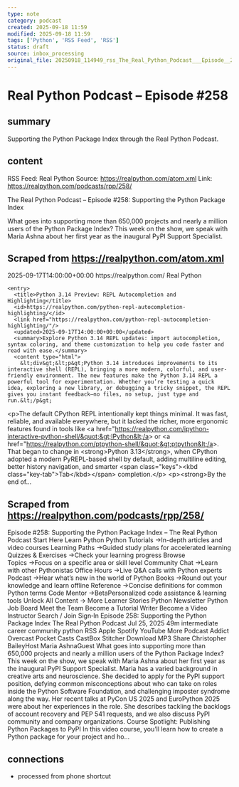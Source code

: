 ```yaml
---
type: note
category: podcast
created: 2025-09-18 11:59
modified: 2025-09-18 11:59
tags: ['Python', 'RSS Feed', 'RSS']
status: draft
source: inbox_processing
original_file: 20250918_114949_rss_The_Real_Python_Podcast___Episode__258__Supporting.txt
---
```


# Real Python Podcast – Episode #258

## summary
Supporting the Python Package Index through the Real Python Podcast.

## content
RSS Feed: Real Python
Source: https://realpython.com/atom.xml
Link: https://realpython.com/podcasts/rpp/258/

The Real Python Podcast – Episode #258: Supporting the Python Package Index

What goes into supporting more than 650,000 projects and nearly a million users of the Python Package Index? This week on the show, we speak with Maria Ashna about her first year as the inaugural PyPI Support Specialist.

## Scraped from https://realpython.com/atom.xml
<?xml version="1.0" encoding="utf-8"?>
<feed xmlns="http://www.w3.org/2005/Atom">

  <title>Real Python</title>
  <link href="https://realpython.com/atom.xml" rel="self"/>
  <link href="https://realpython.com/"/>
  <updated>2025-09-17T14:00:00+00:00</updated>
  <id>https://realpython.com/</id>
  <author>
    <name>Real Python</name>
  </author>

  
    <entry>
      <title>Python 3.14 Preview: REPL Autocompletion and Highlighting</title>
      <id>https://realpython.com/python-repl-autocompletion-highlighting/</id>
      <link href="https://realpython.com/python-repl-autocompletion-highlighting/"/>
      <updated>2025-09-17T14:00:00+00:00</updated>
      <summary>Explore Python 3.14 REPL updates: import autocompletion, syntax coloring, and theme customization to help you code faster and read with ease.</summary>
      <content type="html">
        &lt;div&gt;&lt;p&gt;Python 3.14 introduces improvements to its interactive shell (REPL), bringing a more modern, colorful, and user-friendly environment. The new features make the Python 3.14 REPL a powerful tool for experimentation. Whether you’re testing a quick idea, exploring a new library, or debugging a tricky snippet, the REPL gives you instant feedback—no files, no setup, just type and run.&lt;/p&gt;
&lt;p&gt;The default CPython REPL intentionally kept things minimal. It was fast, reliable, and available everywhere, but it lacked the richer, more ergonomic features found in tools like &lt;a href=&quot;https://realpython.com/ipython-interactive-python-shell/&quot;&gt;IPython&lt;/a&gt; or &lt;a href=&quot;https://realpython.com/ptpython-shell/&quot;&gt;ptpython&lt;/a&gt;. That began to change in &lt;strong&gt;Python 3.13&lt;/strong&gt;, when CPython adopted a modern PyREPL-based shell by default, adding multiline editing, better history navigation, and smarter &lt;span class=&quot;keys&quot;&gt;&lt;kbd class=&quot;key-tab&quot;&gt;Tab&lt;/kbd&gt;&lt;/span&gt; completion.&lt;/p&gt;
&lt;p&gt;&lt;strong&gt;By the end of...


## Scraped from https://realpython.com/podcasts/rpp/258/
Episode #258: Supporting the Python Package Index – The Real Python Podcast Start&nbsp;Here Learn Python Python Tutorials&nbsp;→In-depth articles and video courses Learning Paths&nbsp;→Guided study plans for accelerated learning Quizzes & Exercises&nbsp;→Check your learning progress Browse Topics&nbsp;→Focus on a specific area or skill level Community Chat&nbsp;→Learn with other Pythonistas Office Hours&nbsp;→Live Q&A calls with Python experts Podcast&nbsp;→Hear what’s new in the world of Python Books&nbsp;→Round out your knowledge and learn offline Reference&nbsp;→Concise definitions for common Python terms Code Mentor&nbsp;→BetaPersonalized code assistance &amp; learning tools Unlock All Content&nbsp;→ More Learner Stories Python Newsletter Python Job Board Meet the Team Become a Tutorial Writer Become a Video Instructor Search / Join Sign&#8209;In Episode 258: Supporting the Python Package Index The Real Python Podcast Jul 25, 2025 49m intermediate career community python RSS Apple Spotify YouTube More Podcast Addict Overcast Pocket Casts CastBox Stitcher Download MP3 Share Christopher BaileyHost Maria AshnaGuest What goes into supporting more than 650,000 projects and nearly a million users of the Python Package Index? This week on the show, we speak with Maria Ashna about her first year as the inaugural PyPI Support Specialist. Maria has a varied background in creative arts and neuroscience. She decided to apply for the PyPI support position, defying common misconceptions about who can take on roles inside the Python Software Foundation, and challenging imposter syndrome along the way. Her recent talks at PyCon US 2025 and EuroPython 2025 were about her experiences in the role. She describes tackling the backlogs of account recovery and PEP 541 requests, and we also discuss PyPI community and company organizations. Course Spotlight: Publishing Python Packages to PyPI In this video course, you&rsquo;ll learn how to create a Python package for your project and ho...


## connections
- processed from phone shortcut
